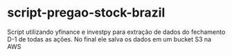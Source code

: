 # script-pregao-stock-brazil

Script utilizando yfinance e investpy para extração de dados do fechamento D-1 de todas as ações.
No final ele salva os dados em um bucket S3 na AWS
